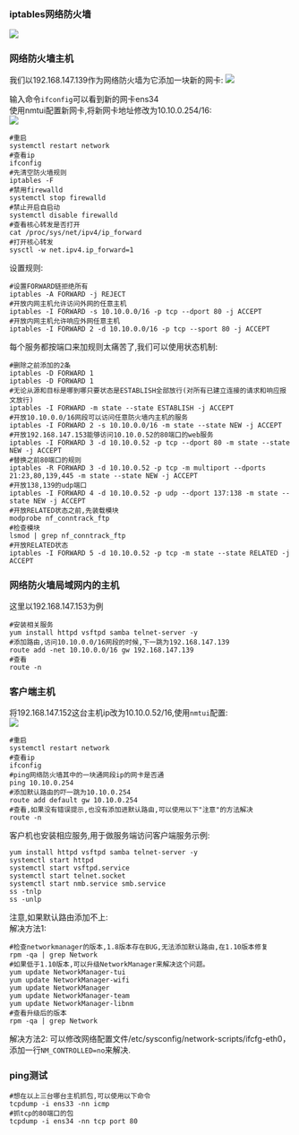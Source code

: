 ### iptables网络防火墙  

![](https://images.gitee.com/uploads/images/2019/0929/181927_6798d772_1479682.png)

### 网络防火墙主机
我们以192.168.147.139作为网络防火墙为它添加一块新的网卡: 
![](https://images.gitee.com/uploads/images/2019/0929/134152_8661231a_1479682.png)

输入命令`ifconfig`可以看到新的网卡ens34  
使用nmtui配置新网卡,将新网卡地址修改为10.10.0.254/16:  
![](https://images.gitee.com/uploads/images/2019/0929/142402_3b11f3de_1479682.png)
```shell
#重启
systemctl restart network
#查看ip
ifconfig
#先清空防火墙规则
iptables -F
#禁用firewalld
systemctl stop firewalld
#禁止开启自启动
systemctl disable firewalld
#查看核心转发是否打开
cat /proc/sys/net/ipv4/ip_forward
#打开核心转发
sysctl -w net.ipv4.ip_forward=1
```

设置规则:  
```shell
#设置FORWARD链拒绝所有
iptables -A FORWARD -j REJECT
#开放内网主机允许访问外网的任意主机
iptables -I FORWARD -s 10.10.0.0/16 -p tcp --dport 80 -j ACCEPT
#开放内网主机允许响应外网任意主机
iptables -I FORWARD 2 -d 10.10.0.0/16 -p tcp --sport 80 -j ACCEPT
```
每个服务都按端口来加规则太痛苦了,我们可以使用状态机制:  
```shell
#删除之前添加的2条
iptables -D FORWARD 1
iptables -D FORWARD 1
#无论从源和目标是哪到哪只要状态是ESTABLISH全部放行(对所有已建立连接的请求和响应报文放行)
iptables -I FORWARD -m state --state ESTABLISH -j ACCEPT
#开放10.10.0.0/16网段可以访问任意防火墙内主机的服务
iptables -I FORWARD 2 -s 10.10.0.0/16 -m state --state NEW -j ACCEPT
#开放192.168.147.153能够访问10.10.0.52的80端口的web服务
iptables -I FORWARD 3 -d 10.10.0.52 -p tcp --dport 80 -m state --state NEW -j ACCEPT
#替换之前80端口的规则
iptables -R FORWARD 3 -d 10.10.0.52 -p tcp -m multiport --dports 21:23,80,139,445 -m state --state NEW -j ACCEPT
#开放138,139的udp端口
iptables -I FORWARD 4 -d 10.10.0.52 -p udp --dport 137:138 -m state --state NEW -j ACCEPT
#开放RELATED状态之前,先装载模块
modprobe nf_conntrack_ftp
#检查模块
lsmod | grep nf_conntrack_ftp
#开放RELATED状态
iptables -I FORWARD 5 -d 10.10.0.52 -p tcp -m state --state RELATED -j ACCEPT
```  



### 网络防火墙局域网内的主机
这里以192.168.147.153为例  
```shell
#安装相关服务
yum install httpd vsftpd samba telnet-server -y
#添加路由,访问10.10.0.0/16网段的时候,下一跳为192.168.147.139
route add -net 10.10.0.0/16 gw 192.168.147.139
#查看
route -n
```



### 客户端主机
将192.168.147.152这台主机ip改为10.10.0.52/16,使用`nmtui`配置:  
![](https://images.gitee.com/uploads/images/2019/0929/135638_f525c3c4_1479682.png)  

```shell
#重启
systemctl restart network
#查看ip
ifconfig
#ping网络防火墙其中的一块通网段ip的网卡是否通
ping 10.10.0.254
#添加默认路由的吓一跳为10.10.0.254
route add default gw 10.10.0.254
#查看,如果没有错误提示,也没有添加进默认路由,可以使用以下"注意"的方法解决
route -n
```

客户机也安装相应服务,用于做服务端访问客户端服务示例:  
```shell
yum install httpd vsftpd samba telnet-server -y
systemctl start httpd
systemctl start vsftpd.service
systemctl start telnet.socket
systemctl start nmb.service smb.service
ss -tnlp
ss -unlp
```

注意,如果默认路由添加不上:  
解决方法1:
```shell
#检查networkmanager的版本,1.8版本存在BUG,无法添加默认路由,在1.10版本修复
rpm -qa | grep Network
#如果低于1.10版本,可以升级NetworkManager来解决这个问题。
yum update NetworkManager-tui
yum update NetworkManager-wifi
yum update NetworkManager
yum update NetworkManager-team
yum update NetworkManager-libnm
#查看升级后的版本
rpm -qa | grep Network
```
解决方法2:
可以修改网络配置文件/etc/sysconfig/network-scripts/ifcfg-eth0，添加一行`NM_CONTROLLED=no`来解决.  



### ping测试
```shell
#想在以上三台哪台主机抓包,可以使用以下命令
tcpdump -i ens33 -nn icmp
#抓tcp的80端口的包
tcpdump -i ens34 -nn tcp port 80
```





